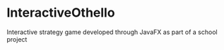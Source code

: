 # InteractiveOthello
Interactive strategy game developed through JavaFX as part of a school project
